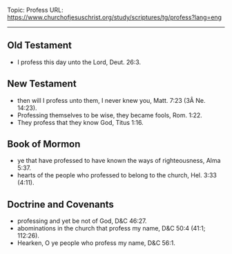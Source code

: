 Topic: Profess
URL: https://www.churchofjesuschrist.org/study/scriptures/tg/profess?lang=eng

---

## Old Testament

- I profess this day unto the Lord, Deut. 26:3.

## New Testament

- then will I profess unto them, I never knew you, Matt. 7:23 (3Â Ne. 14:23).
- Professing themselves to be wise, they became fools, Rom. 1:22.
- They profess that they know God, Titus 1:16.

## Book of Mormon

- ye that have professed to have known the ways of righteousness, Alma 5:37.
- hearts of the people who professed to belong to the church, Hel. 3:33 (4:11).

## Doctrine and Covenants

- professing and yet be not of God, D&C 46:27.
- abominations in the church that profess my name, D&C 50:4 (41:1; 112:26).
- Hearken, O ye people who profess my name, D&C 56:1.

